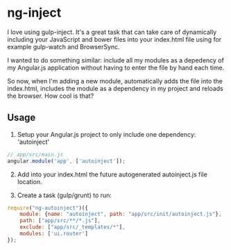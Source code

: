 ng-inject
=============

I love using gulp-inject. It's a great task that can take care of dynamically including your JavaScript and bower files into your index.html file using for example gulp-watch and BrowserSync.

I wanted to do something similar: include all my modules as a depedency of my Angular.js application without having to enter the file by hand each time.

So now, when I'm adding a new module, automatically adds the file into the index.html, includes the module as a dependency in my project and reloads the browser. How cool is that?

## Usage

1) Setup your Angular.js project to only include one dependency: 'autoinject'
```javascript
// app/src/main.js
angular.module('app', ['autoinject']);
```



2) Add into your index.html the future autogenerated autoinject.js file location.

3) Create a task (gulp/grunt) to run:


```javascript
require("ng-autoinject")({
    module: {name: "autoinject", path: "app/src/init/autoinject.js"},
    path: ["app/src/**/*.js"],
    exclude: ["app/src/_templates/*"],
    modules: ['ui.router']
});
```
